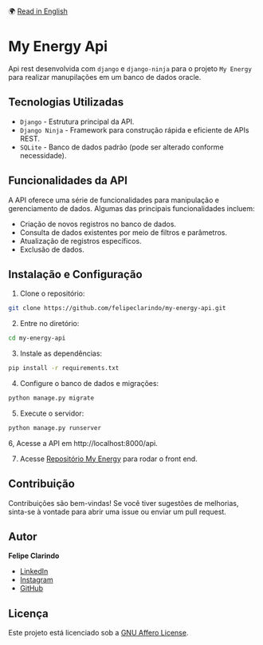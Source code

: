 🌍 [Read in English](README.md)

# My Energy Api

Api rest desenvolvida com `django` e `django-ninja` para o projeto `My Energy` para realizar manupilações em um banco de dados oracle.

## Tecnologias Utilizadas

- `Django` - Estrutura principal da API.
- `Django Ninja` - Framework para construção rápida e eficiente de APIs REST.
- `SQLite` - Banco de dados padrão (pode ser alterado conforme necessidade).

## Funcionalidades da API

A API oferece uma série de funcionalidades para manipulação e gerenciamento de dados. Algumas das principais funcionalidades incluem:

- Criação de novos registros no banco de dados.
- Consulta de dados existentes por meio de filtros e parâmetros.
- Atualização de registros específicos.
- Exclusão de dados.

## Instalação e Configuração

1. Clone o repositório:

```bash
git clone https://github.com/felipeclarindo/my-energy-api.git
```

2. Entre no diretório:

```bash
cd my-energy-api
```

3. Instale as dependências:

```bash
pip install -r requirements.txt
```

4. Configure o banco de dados e migrações:

```bash
python manage.py migrate
```

5. Execute o servidor:

```bash
python manage.py runserver
```

6, Acesse a API em http://localhost:8000/api.

7. Acesse [Repositório My Energy](https://github.com/felipeclarindo/my-energy) para rodar o front end.

## Contribuição

Contribuições são bem-vindas! Se você tiver sugestões de melhorias, sinta-se à vontade para abrir uma issue ou enviar um pull request.

## Autor

**Felipe Clarindo**

- [LinkedIn](https://www.linkedin.com/in/felipeclarindo)
- [Instagram](https://www.instagram.com/lipethecoder)
- [GitHub](https://github.com/felipeclarindo)

## Licença

Este projeto está licenciado sob a [GNU Affero License](https://www.gnu.org/licenses/agpl-3.0.html).
